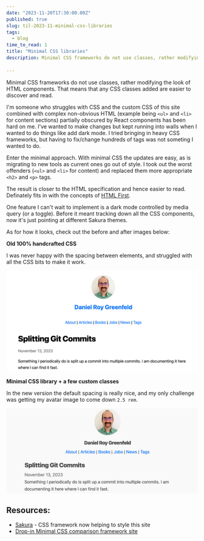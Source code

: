 ```yaml
---
date: "2023-11-20T17:30:00.00Z"
published: true
slug: til-2023-11-minimal-css-libraries
tags:
  - blog
time_to_read: 1
title: "Minimal CSS libraries"
description: Minimal CSS frameworks do not use classes, rather modifying the look of HTML components. That means that any CSS classes added are easier to discover and read.

---
```


Minimal CSS frameworks do not use classes, rather modifying the look of HTML components. That means that any CSS classes added are easier to discover and read.

I'm someone who struggles with CSS and the custom CSS of this site combined with complex non-obvious HTML (example being `<ul>` and `<li>` for content sections) partially obscured by React components has been hard on me. I've wanted to make changes but kept running into walls when I wanted to do things like add dark mode. I tried bringing in heavy CSS frameworks, but having to fix/change hundreds of tags was not someting I wanted to do.

Enter the minimal approach. With minimal CSS the updates are easy, as is migrating to new tools as current ones go out of style. I took out the worst offenders (`<ul>` and `<li>` for content) and replaced them more appropriate `<h2>` and `<p>` tags.

The result is closer to the HTML specification and hence easier to read. Definately fits in with the concepts of [HTML First](https://html-first.com/).

One feature I can't wait to implement is a dark mode controlled by media query (or a toggle). Before it meant tracking down all the CSS components, now it's just pointing at different Sakura themes. 

As for how it looks, check out the before and after images below:

**Old 100% handcrafted CSS**

I was never happy with the spacing between elements, and struggled with all the CSS bits to make it work.

![Old custom CSS](/public/images/css-before.png)

**Minimal CSS library + a few custom classes**

In the new version the default spacing is really nice, and my only challenge was getting my avatar image to come down `2.5 rem`.

![New CSS](/public/images/css-after.png)

## Resources:

- [Sakura](https://github.com/oxalorg/sakura) - CSS framework now helping to style this site
- [Drop-in Minimal CSS comparison framework site](https://dohliam.github.io/dropin-minimal-css/?sakura)

